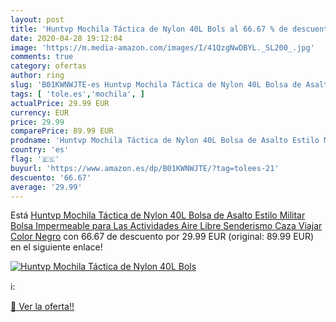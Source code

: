 ```yaml
---
layout: post
title: 'Huntvp Mochila Táctica de Nylon 40L Bols al 66.67 % de descuento'
date: 2020-04-28 19:12:04
image: 'https://m.media-amazon.com/images/I/41QzgNwDBYL._SL200_.jpg'
comments: true
category: ofertas
author: ring
slug: 'B01KWNWJTE-es Huntvp Mochila Táctica de Nylon 40L Bolsa de Asalto Estilo...'
tags: [ 'tole.es','mochila', ]
actualPrice: 29.99 EUR
currency: EUR
price: 29.99
comparePrice: 89.99 EUR
prodname: 'Huntvp Mochila Táctica de Nylon 40L Bolsa de Asalto Estilo Militar Bolsa Impermeable para Las Actividades Aire Libre Senderismo Caza Viajar Color Negro'
country: 'es'
flag: '🇪🇸'
buyurl: 'https://www.amazon.es/dp/B01KWNWJTE/?tag=tolees-21'
descuento: '66.67'
average: '29.99'
---
```


Está [Huntvp Mochila Táctica de Nylon 40L Bolsa de Asalto Estilo Militar Bolsa Impermeable para Las Actividades Aire Libre Senderismo Caza Viajar Color Negro](https://www.amazon.es/dp/B01KWNWJTE/?tag=tolees-21) con 66.67 de descuento por 29.99 EUR (original: 89.99 EUR) en el siguiente enlace!

[![Huntvp Mochila Táctica de Nylon 40L Bols](https://m.media-amazon.com/images/I/41QzgNwDBYL._SL200_.jpg)](https://www.amazon.es/dp/B01KWNWJTE/?tag=tolees-21)

ℹ️:


[🛒 Ver la oferta!!](https://www.amazon.es/dp/B01KWNWJTE/?tag=tolees-21)
